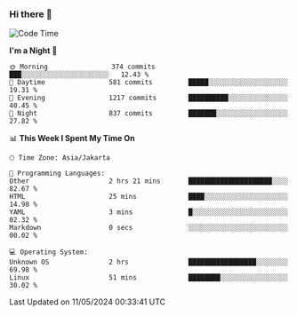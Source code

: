 ### Hi there 👋

<!--
**rmsubekti/rmsubekti** is a ✨ _special_ ✨ repository because its `README.md` (this file) appears on your GitHub profile.

Here are some ideas to get you started:

- 🔭 I’m currently working on ...
- 🌱 I’m currently learning ...
- 👯 I’m looking to collaborate on ...
- 🤔 I’m looking for help with ...
- 💬 Ask me about ...
- 📫 How to reach me: ...
- 😄 Pronouns: ...
- ⚡ Fun fact: ...
-->

<!--START_SECTION:waka-->
![Code Time](http://img.shields.io/badge/Code%20Time-2%2C903%20hrs%208%20mins-blue)

**I'm a Night 🦉** 

```text
🌞 Morning                374 commits         ███░░░░░░░░░░░░░░░░░░░░░░   12.43 % 
🌆 Daytime                581 commits         █████░░░░░░░░░░░░░░░░░░░░   19.31 % 
🌃 Evening                1217 commits        ██████████░░░░░░░░░░░░░░░   40.45 % 
🌙 Night                  837 commits         ███████░░░░░░░░░░░░░░░░░░   27.82 % 
```


📊 **This Week I Spent My Time On** 

```text
🕑︎ Time Zone: Asia/Jakarta

💬 Programming Languages: 
Other                    2 hrs 21 mins       █████████████████████░░░░   82.67 % 
HTML                     25 mins             ████░░░░░░░░░░░░░░░░░░░░░   14.98 % 
YAML                     3 mins              █░░░░░░░░░░░░░░░░░░░░░░░░   02.32 % 
Markdown                 0 secs              ░░░░░░░░░░░░░░░░░░░░░░░░░   00.02 % 

💻 Operating System: 
Unknown OS               2 hrs               █████████████████░░░░░░░░   69.98 % 
Linux                    51 mins             ████████░░░░░░░░░░░░░░░░░   30.02 % 
```


 Last Updated on 11/05/2024 00:33:41 UTC
<!--END_SECTION:waka-->
